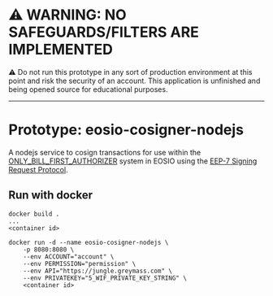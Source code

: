 # ⚠️ WARNING: NO SAFEGUARDS/FILTERS ARE IMPLEMENTED

⚠️ Do not run this prototype in any sort of production environment at this point and risk the security of an account. This application is unfinished and being opened source for educational purposes.

---

Prototype: eosio-cosigner-nodejs
====

A nodejs service to cosign transactions for use within the [ONLY_BILL_FIRST_AUTHORIZER](https://github.com/EOSIO/spec-repo/blob/master/esr_contract_pays.md) system in EOSIO using the [EEP-7 Signing Request Protocol](https://github.com/eosio-eps/EEPs/blob/master/EEPS/eep-7.md).

Run with docker
---------------

```
docker build .
...
<container id>

docker run -d --name eosio-cosigner-nodejs \
    -p 8080:8080 \
    --env ACCOUNT="account" \
    --env PERMISSION="permission" \
    --env API="https://jungle.greymass.com" \
    --env PRIVATEKEY="5_WIF_PRIVATE_KEY_STRING" \
    <container id>
```
